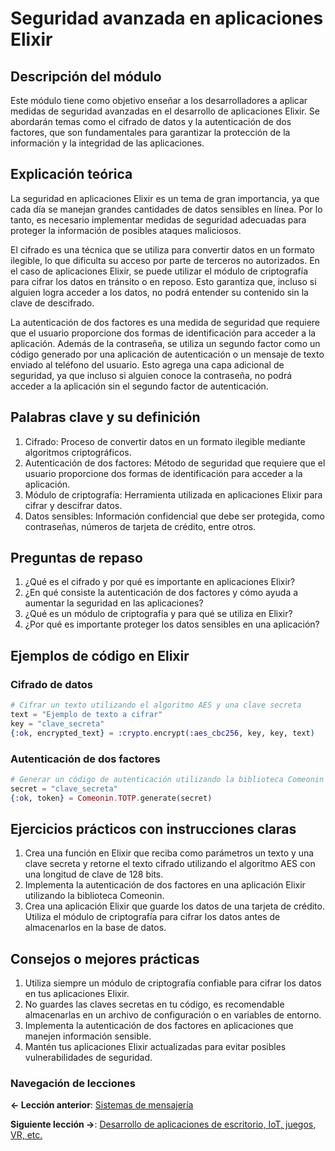 
# Seguridad avanzada en aplicaciones Elixir

## Descripción del módulo

Este módulo tiene como objetivo enseñar a los desarrolladores a aplicar medidas de seguridad avanzadas en el desarrollo de aplicaciones Elixir. Se abordarán temas como el cifrado de datos y la autenticación de dos factores, que son fundamentales para garantizar la protección de la información y la integridad de las aplicaciones.

## Explicación teórica

La seguridad en aplicaciones Elixir es un tema de gran importancia, ya que cada día se manejan grandes cantidades de datos sensibles en línea. Por lo tanto, es necesario implementar medidas de seguridad adecuadas para proteger la información de posibles ataques maliciosos.

El cifrado es una técnica que se utiliza para convertir datos en un formato ilegible, lo que dificulta su acceso por parte de terceros no autorizados. En el caso de aplicaciones Elixir, se puede utilizar el módulo de criptografía para cifrar los datos en tránsito o en reposo. Esto garantiza que, incluso si alguien logra acceder a los datos, no podrá entender su contenido sin la clave de descifrado.

La autenticación de dos factores es una medida de seguridad que requiere que el usuario proporcione dos formas de identificación para acceder a la aplicación. Además de la contraseña, se utiliza un segundo factor como un código generado por una aplicación de autenticación o un mensaje de texto enviado al teléfono del usuario. Esto agrega una capa adicional de seguridad, ya que incluso si alguien conoce la contraseña, no podrá acceder a la aplicación sin el segundo factor de autenticación.

## Palabras clave y su definición

1. Cifrado: Proceso de convertir datos en un formato ilegible mediante algoritmos criptográficos.
2. Autenticación de dos factores: Método de seguridad que requiere que el usuario proporcione dos formas de identificación para acceder a la aplicación.
3. Módulo de criptografía: Herramienta utilizada en aplicaciones Elixir para cifrar y descifrar datos.
4. Datos sensibles: Información confidencial que debe ser protegida, como contraseñas, números de tarjeta de crédito, entre otros.

## Preguntas de repaso

1. ¿Qué es el cifrado y por qué es importante en aplicaciones Elixir?
2. ¿En qué consiste la autenticación de dos factores y cómo ayuda a aumentar la seguridad en las aplicaciones?
3. ¿Qué es un módulo de criptografía y para qué se utiliza en Elixir?
4. ¿Por qué es importante proteger los datos sensibles en una aplicación?

## Ejemplos de código en Elixir

### Cifrado de datos

```elixir
# Cifrar un texto utilizando el algoritmo AES y una clave secreta
text = "Ejemplo de texto a cifrar"
key = "clave_secreta"
{:ok, encrypted_text} = :crypto.encrypt(:aes_cbc256, key, key, text)
```

### Autenticación de dos factores

```elixir
# Generar un código de autenticación utilizando la biblioteca Comeonin
secret = "clave_secreta"
{:ok, token} = Comeonin.TOTP.generate(secret)
```

## Ejercicios prácticos con instrucciones claras

1. Crea una función en Elixir que reciba como parámetros un texto y una clave secreta y retorne el texto cifrado utilizando el algoritmo AES con una longitud de clave de 128 bits.
2. Implementa la autenticación de dos factores en una aplicación Elixir utilizando la biblioteca Comeonin.
3. Crea una aplicación Elixir que guarde los datos de una tarjeta de crédito. Utiliza el módulo de criptografía para cifrar los datos antes de almacenarlos en la base de datos.

## Consejos o mejores prácticas

1. Utiliza siempre un módulo de criptografía confiable para cifrar los datos en tus aplicaciones Elixir.
2. No guardes las claves secretas en tu código, es recomendable almacenarlas en un archivo de configuración o en variables de entorno.
3. Implementa la autenticación de dos factores en aplicaciones que manejen información sensible.
4. Mantén tus aplicaciones Elixir actualizadas para evitar posibles vulnerabilidades de seguridad.

### Navegación de lecciones

**<- Lección anterior**: [Sistemas de mensajería](implementacion_de_sistemas_de_mensajeria.md)

**Siguiente lección ->**: [Desarrollo de aplicaciones de escritorio, IoT, juegos, VR, etc.](desarrollo_de_aplicaciones_de_escritorio_en_elixir.md)

